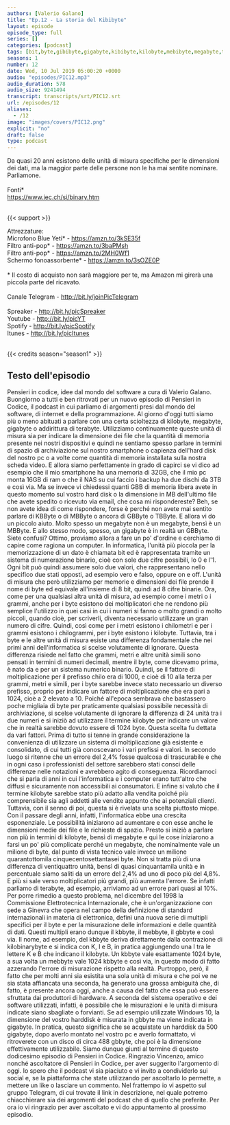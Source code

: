 ```yaml
---
authors: [Valerio Galano]
title: "Ep.12 - La storia del Kibibyte"
layout: episode
episode_type: full
series: []
categories: [podcast]
tags: [bit,byte,gibibyte,gigabyte,kibibyte,kilobyte,mebibyte,megabyte,tebibyte,terabyte]
seasons: 1
number: 12
date: Wed, 10 Jul 2019 05:00:20 +0000
audio: "episodes/PIC12.mp3"
audio_duration: 578
audio_size: 9241494
transcript: transcripts/srt/PIC12.srt
url: /episodes/12
aliases: 
  - /12
image: "images/covers/PIC12.png"
explicit: "no"
draft: false
type: podcast
---
```

Da quasi 20 anni esistono delle unità di misura specifiche per le dimensioni dei dati, ma la maggior parte delle persone non le ha mai sentite nominare. Parliamone.<br /><br />Fonti*<br /><a href="https://www.iec.ch/si/binary.htm" rel="noopener">https://www.iec.ch/si/binary.htm</a><br /><br />

{{< support >}}

Attrezzature:<br />Microfono Blue Yeti* - <a href="https://amzn.to/3kSE35f" rel="noopener">https://amzn.to/3kSE35f</a>  <br />Filtro anti-pop* - <a href="https://amzn.to/3baPMsh" rel="noopener">https://amzn.to/3baPMsh</a>  <br />Filtro anti-pop* - <a href="https://amzn.to/2MH0Wf1" rel="noopener">https://amzn.to/2MH0Wf1</a>  <br />Schermo fonoassorbente* - <a href="https://amzn.to/3sOZE0P" rel="noopener">https://amzn.to/3sOZE0P</a>  <br /><br />* Il costo di acquisto non sarà maggiore per te, ma Amazon mi girerà una piccola parte del ricavato. <br /><br />Canale Telegram - <a href="http://bit.ly/joinPicTelegram" rel="noopener">http://bit.ly/joinPicTelegram</a> <br /><br />Spreaker - <a href="http://bit.ly/picSpreaker" rel="noopener">http://bit.ly/picSpreaker</a> <br />Youtube - <a href="http://bit.ly/picYT" rel="noopener">http://bit.ly/picYT</a> <br />Spotify - <a href="http://bit.ly/picSpotify" rel="noopener">http://bit.ly/picSpotify</a> <br />Itunes - <a href="http://bit.ly/picItunes" rel="noopener">http://bit.ly/picItunes</a> <br /><br />

{{< credits season="season1" >}}

<!-- more -->

## Testo dell'episodio

Pensieri in codice, idee dal mondo del software a cura di Valerio Galano.
Buongiorno a tutti e ben ritrovati per un nuovo episodio di Pensieri in Codice, il podcast
in cui parliamo di argomenti presi dal mondo del software, di internet e della programmazione.
Al giorno d'oggi tutti siamo più o meno abituati a parlare con una certa scioltezza di kilobyte, megabyte, gigabyte o addirittura di terabyte.
Utilizziamo continuamente queste unità di misura sia per indicare la dimensione dei file che la quantità di memoria presente nei nostri dispositivi
e quindi ne sentiamo spesso parlare in termini di spazio di archiviazione sul nostro smartphone o capienza dell'hard disk del nostro pc
o a volte come quantità di memoria installata sulla nostra scheda video.
E allora siamo perfettamente in grado di capirci se vi dico ad esempio che il mio smartphone ha una memoria di 32GB,
che il mio pc monta 16GB di ram o che il NAS su cui faccio i backup ha due dischi da 3TB e così via.
Ma se invece vi chiedessi quanti GBB di memoria libera avete in questo momento sul vostro hard disk
o la dimensione in MB dell'ultimo file che avete spedito o ricevuto via email, che cosa mi rispondereste?
Beh, se non avete idea di come rispondere, forse è perché non avete mai sentito parlare di KBByte o di MBByte
o ancora di GBByte o TBByte.
E allora vi do un piccolo aiuto.
Molto spesso un megabyte non è un megabyte, bensì è un MBByte.
E allo stesso modo, spesso, un gigabyte è in realtà un GBByte.
Siete confusi?
Ottimo, proviamo allora a fare un po' d'ordine e cerchiamo di capire come ragiona un computer.
In informatica, l'unità più piccola per la memorizzazione di un dato è chiamata bit
ed è rappresentata tramite un sistema di numerazione binario, cioè con sole due cifre possibili, lo 0 e l'1.
Ogni bit può quindi assumere solo due valori, che rappresentano nello specifico due stati opposti,
ad esempio vero e falso, oppure on e off.
L'unità di misura che però utilizziamo per memorie e dimensioni dei file
prende il nome di byte ed equivale all'insieme di 8 bit, quindi ad 8 cifre binarie.
Ora, come per una qualsiasi altra unità di misura, ad esempio come i metri o i grammi,
anche per i byte esistono dei moltiplicatori che ne rendono più semplice l'utilizzo
in quei casi in cui i numeri si fanno o molto grandi o molto piccoli,
quando cioè, per scriverli, diventa necessario utilizzare un gran numero di cifre.
Quindi, così come per i metri esistono i chilometri e per i grammi esistono i chilogrammi,
per i byte esistono i kilobyte.
Tuttavia, tra i byte e le altre unità di misura esiste una differenza fondamentale
che nei primi anni dell'informatica si scelse volutamente di ignorare.
Questa differenza risiede nel fatto che grammi, metri e altre unità simili
sono pensati in termini di numeri decimali, mentre il byte, come dicevamo prima,
è nato da e per un sistema numerico binario.
Quindi, se il fattore di moltiplicazione per il prefisso chilo era di 1000,
e cioè di 10 alla terza per grammi, metri e simili,
per i byte sarebbe invece stato necessario un diverso prefisso,
proprio per indicare un fattore di moltiplicazione che era pari a 1024,
cioè a 2 elevato a 10.
Poiché all'epoca sembrava che bastassero poche migliaia di byte
per praticamente qualsiasi possibile necessità di archiviazione,
si scelse volutamente di ignorare la differenza di 24 unità tra i due numeri
e si iniziò ad utilizzare il termine kilobyte
per indicare un valore che in realtà sarebbe dovuto essere di 1024 byte.
Questa scelta fu dettata da vari fattori.
Prima di tutto si tenne in grande considerazione
la convenienza di utilizzare un sistema di moltiplicazione già esistente e consolidato,
di cui tutti già conoscevano i vari prefissi e valori.
In secondo luogo si ritenne che un errore del 2,4% fosse qualcosa di trascurabile
e che in ogni caso i professionisti del settore sarebbero stati consci delle differenze
nelle notazioni e avrebbero agito di conseguenza.
Ricordiamoci che si parla di anni in cui l'informatica e i computer
erano tutt'altro che diffusi e sicuramente non accessibili ai consumatori.
E infine si valutò che il termine kilobyte sarebbe stato più adatto alla vendita
poiché più comprensibile sia agli addetti alle vendite appunto che ai potenziali clienti.
Tuttavia, con il senno di poi, questa si è rivelata una scelta piuttosto miope.
Con il passare degli anni, infatti, l'informatica ebbe una crescita esponenziale.
Le possibilità iniziarono ad aumentare e con esse anche le dimensioni medie dei file
e le richieste di spazio.
Presto si iniziò a parlare non più in termini di kilobyte, bensì di megabyte
e qui le cose iniziarono a farsi un po' più complicate
perché un megabyte, che nominalmente vale un milione di byte,
dal punto di vista tecnico vale invece un milione quarantottomila cinquecentosettantasei byte.
Non si tratta più di una differenza di ventiquattro unità, bensì di quasi cinquantamila unità
e in percentuale siamo saliti da un errore del 2,4% ad uno di poco più del 4,8%.
E più si sale verso moltiplicatori più grandi, più aumenta l'errore.
Se infatti parliamo di terabyte, ad esempio, arriviamo ad un errore pari quasi al 10%.
Per porre rimedio a questo problema, nel dicembre del 1998
la Commissione Elettrotecnica Internazionale, che è un'organizzazione con sede a Ginevra
che opera nel campo della definizione di standard internazionali in materia di elettronica,
definì una nuova serie di multipli specifici per il byte
e per la misurazione delle informazioni e delle quantità di dati.
Questi multipli erano dunque il kbbyte, il mebbyte, il gbbyte e così via.
Il nome, ad esempio, del kbbyte deriva direttamente dalla contrazione di kilobinarybyte
e si indica con K, I e B, in pratica aggiungendo una I tra le lettere K e B che indicano il kilobyte.
Un kbbyte vale esattamente 1024 byte, a sua volta un mebbyte vale 1024 kbbyte e così via,
in questo modo di fatto azzerando l'errore di misurazione rispetto alla realtà.
Purtroppo, però, il fatto che per molti anni sia esistita una sola unità di misura
e che poi ve ne sia stata affiancata una seconda, ha generato una grossa ambiguità
che, di fatto, è presente ancora oggi, anche a causa del fatto che essa può essere sfruttata dai produttori di hardware.
A seconda del sistema operativo e dei software utilizzati, infatti,
è possibile che le misurazioni e le unità di misura indicate siano sbagliate o forvianti.
Se ad esempio utilizzate Windows 10, la dimensione del vostro harddisk è misurata in gbbyte ma viene indicata in gigabyte.
In pratica, questo significa che se acquistate un harddisk da 500 gigabyte,
dopo averlo montato nel vostro pc e averlo formattato, vi ritroverete con un disco di circa 488 gbbyte,
che poi è la dimensione effettivamente utilizzabile.
Siamo dunque giunti al termine di questo dodicesimo episodio di Pensieri in Codice.
Ringrazio Vincenzo, amico nonché ascoltatore di Pensieri in Codice, per aver suggerito l'argomento di oggi.
Io spero che il podcast vi sia piaciuto e vi invito a condividerlo sui social
e, se la piattaforma che state utilizzando per ascoltarlo lo permette, a mettere un like o lasciare un commento.
Nel frattempo io vi aspetto sul gruppo Telegram, di cui trovate il link in descrizione,
nel quale potremo chiacchierare sia dei argomenti del podcast che di quello che preferite.
Per ora io vi ringrazio per aver ascoltato e vi do appuntamento al prossimo episodio.

